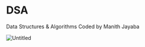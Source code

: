 # DSA

Data Structures & Algorithms Coded by Manith Jayaba

![Untitled](https://gifdb.com/images/file/coding-animated-laptop-flow-stream-ja04010rm5o68zfk.gif)
